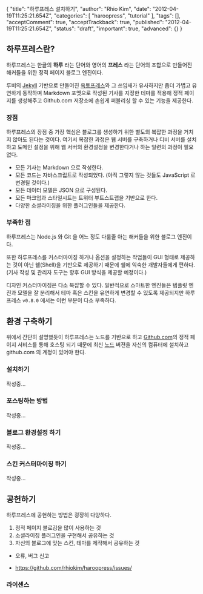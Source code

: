 {
    "title": "하루프레스 설치하기",
    "author": "Rhio Kim",
    "date": "2012-04-19T11:25:21.654Z",
    "categories": [
        "haroopress",
        "tutorial"
    ],
    "tags": [],
    "acceptComment": true,
    "acceptTrackback": true,
    "published": "2012-04-19T11:25:21.654Z",
    "status": "draft",
    "important": true,
    "advanced": {}
}

## 하루프레스란?
하루프레스는 한글의 **하루** 라는 단어와 영어의 **프레스** 라는 단어의 조합으로 만들어진 해커들을 위한 정적 페이지 블로그 엔진이다.

루비의 [Jekyll](https://github.com/mojombo/jekyll/wiki) 기반으로 만들어진 [옥토프레스](http://octopress.org)와 그 쓰임새가
유사하지만 좀더 가볍고 유연하게 동작하며 Markdown 포맷으로 작성된 기사를 지정한 테마를 적용해 정적 페이지를 생성해주고 Github.com 저장소에
손쉽게 퍼블리싱 할 수 있는 기능을 제공한다.

### 장점
하루프레스의 장점 중 가장 핵심은 블로그를 생성하기 위한 별도의 복잡한 과정을 거치지 않아도 된다는 것이다.
여기서 복잡한 과정은 웹 서버를 구축하거나 디비 서버를 설치하고 도메인 설정을 위해 웹 서버의 환경설정을 변경한다거나 하는
일련의 과정이 필요 없다.

* 모든 기사는 Markdown 으로 작성한다.
* 모든 코드는 자바스크립트로 작성되었다. (아직 그렇지 않는 것들도 JavaScript 로 변경될 것이다.)
* 모든 데이터 모델은 JSON 으로 구성된다.
* 모든 마크업과 스타일시트는 트위터 부트스트랩을 기반으로 한다.
* 다양한 소셜라이징을 위한 플러그인들을 제공한다.

### 부족한 점
하루프레스는  Node.js 와 Git 을 어느 정도 다룰줄 아는 해커들을 위한 블로그 엔진이다.

또한 하루프레스를 커스터마이징 하거나 옵션을 설정하는 작업들이 GUI 형태로 제공하는 것이 아닌 쉘(Shell)을 기반으로
제공하기 때문에 쉘에 익숙한 개발자들에게 편하다. (기사 작성 및 관리자 도구는 향후 GUI 방식을 제공할 예정이다.)

디자인 커스터마이징은 다소 복잡할 수 있다. 일반적으로 스마트한 엔진들은 템플릿 엔진과 모델을 잘 분리해서
테마 혹은 스킨을 유연하게 변경할 수 있도록 제공되지만 하루프레스 `v0.8.0` 에서는 이런 부분이 다소 부족하다.


## 환경 구축하기
위에서 간단히 설명했듯이 하루프레스는 노드를 기반으로 하고 [Github.com](http://github.com)의 정적 페이지 서비스를 통해
호스팅 되기 때문에 최신 [노드](http://nodejs.org) 버젼을 자신의 컴퓨터에 설치하고 github.com 의 계정이 있어야 한다.

### 설치하기
작성중...

### 포스팅하는 방법
작성중...

### 블로그 환경설정 하기
작성중...

### 스킨 커스터마이징 하기
작성중...


## 공헌하기
하루프레스에 공헌하는 방법은 굉장히 다양하다.

1. 정적 페이지 블로깅을 많이 사용하는 것
2. 소셜라이징 플러그인을 구현해서 공유하는 것
3. 자신의 블로그에 맞는 스킨, 테마를 제작해서 공유하는 것

* 오류, 버그 신고
- https://github.com/rhiokim/haroopress/issues/

### 라이센스

